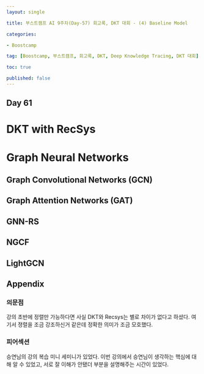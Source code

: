 ```yaml
---
layout: single

title: 부스트캠프 AI 9주차(Day-57) 회고록, DKT 대회 - (4) Baseline Model

categories:

- Boostcamp

tag: [Boostcamp, 부스트캠프, 회고록, DKT, Deep Knowledge Tracing, DKT 대회]

toc: true

published: false
---
```


## Day 61

# DKT with RecSys

# Graph Neural Networks

## Graph Convolutional Networks (GCN)

## Graph Attention Networks (GAT)

## GNN-RS

## NGCF

## LightGCN

## Appendix

### 의문점
강의 초반에 정렬만 가능하다면 사실 DKT와 Recsys는 별로 차이가 없다고 하셨다. 여기서 졍렬을 조금 강조하신거 같은데 정확한 의미가 조금 모호했다.

### 피어섹션
승연님의 강의 복습 미니 세미니가 있었다. 이번 강의에서 승연님이 생각하는 핵심에 대해 알 수 있었고, 서로 잘 이해가 안됐더 부분을 설명해주는 시간이 있었다.
